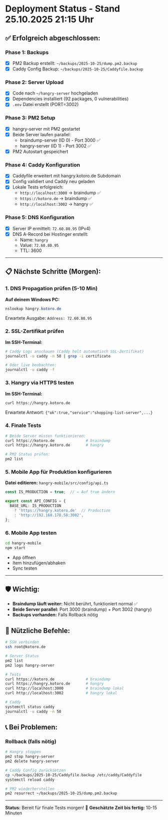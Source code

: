 # Deployment Status - Stand 25.10.2025 21:15 Uhr

## ✅ Erfolgreich abgeschlossen:

### Phase 1: Backups
- [x] PM2 Backup erstellt: `~/backups/2025-10-25/dump.pm2.backup`
- [x] Caddy Config Backup: `~/backups/2025-10-25/Caddyfile.backup`

### Phase 2: Server Upload
- [x] Code nach `~/hangry-server` hochgeladen
- [x] Dependencies installiert (92 packages, 0 vulnerabilities)
- [x] `.env` Datei erstellt (PORT=3002)

### Phase 3: PM2 Setup
- [x] hangry-server mit PM2 gestartet
- [x] Beide Server laufen parallel:
  - braindump-server (ID 0) - Port 3000 ✅
  - hangry-server (ID 1) - Port 3002 ✅
- [x] PM2 Autostart gespeichert

### Phase 4: Caddy Konfiguration
- [x] Caddyfile erweitert mit hangry.kotoro.de Subdomain
- [x] Config validiert und Caddy neu geladen
- [x] Lokale Tests erfolgreich:
  - `http://localhost:3000` → braindump ✅
  - `https://kotoro.de` → braindump ✅
  - `http://localhost:3002` → hangry ✅

### Phase 5: DNS Konfiguration
- [x] Server IP ermittelt: `72.60.80.95` (IPv4)
- [x] DNS A-Record bei Hostinger erstellt:
  - Name: `hangry`
  - Value: `72.60.80.95`
  - TTL: 3600

---

## 📋 Nächste Schritte (Morgen):

### 1. DNS Propagation prüfen (5-10 Min)
**Auf deinem Windows PC:**
```powershell
nslookup hangry.kotoro.de
```
Erwartete Ausgabe: `Address: 72.60.80.95`

### 2. SSL-Zertifikat prüfen
**Im SSH-Terminal:**
```bash
# Caddy Logs anschauen (Caddy holt automatisch SSL-Zertifikat)
journalctl -u caddy -n 50 | grep -i certificate

# Oder live beobachten:
journalctl -u caddy -f
```

### 3. Hangry via HTTPS testen
**Im SSH-Terminal:**
```bash
curl https://hangry.kotoro.de
```
Erwartete Antwort: `{"ok":true,"service":"shopping-list-server",...}`

### 4. Finale Tests
```bash
# Beide Server müssen funktionieren:
curl https://kotoro.de              # braindump
curl https://hangry.kotoro.de       # hangry

# PM2 Status prüfen:
pm2 list
```

### 5. Mobile App für Produktion konfigurieren
**Datei editieren:** `hangry-mobile/src/config/api.ts`
```typescript
const IS_PRODUCTION = true;  // ← Auf true ändern

export const API_CONFIG = {
  BASE_URL: IS_PRODUCTION
    ? 'https://hangry.kotoro.de'  // Production
    : 'http://192.168.178.58:3002',
};
```

### 6. Mobile App testen
```bash
cd hangry-mobile
npm start
```
- App öffnen
- Item hinzufügen/abhaken
- Sync testen

---

## 🛡️ Wichtig:

- **Braindump läuft weiter:** Nicht berührt, funktioniert normal ✅
- **Beide Server parallel:** Port 3000 (braindump) + Port 3002 (hangry)
- **Backups vorhanden:** Falls Rollback nötig

## 🔧 Nützliche Befehle:

```bash
# SSH verbinden
ssh root@kotoro.de

# Server Status
pm2 list
pm2 logs hangry-server

# Tests
curl https://kotoro.de              # braindump
curl https://hangry.kotoro.de       # hangry
curl http://localhost:3000          # braindump lokal
curl http://localhost:3002          # hangry lokal

# Caddy
systemctl status caddy
journalctl -u caddy -n 50
```

## 📞 Bei Problemen:

### Rollback (falls nötig)
```bash
# Hangry stoppen
pm2 stop hangry-server
pm2 delete hangry-server

# Caddy Config zurücksetzen
cp ~/backups/2025-10-25/Caddyfile.backup /etc/caddy/Caddyfile
systemctl reload caddy

# PM2 wiederherstellen
pm2 resurrect ~/backups/2025-10-25/dump.pm2.backup
```

---

**Status:** Bereit für finale Tests morgen! 🚀
**Geschätzte Zeit bis fertig:** 10-15 Minuten
